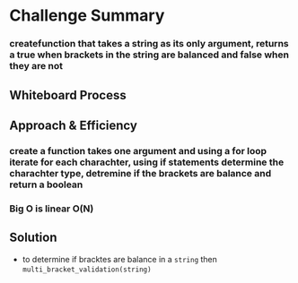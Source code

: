 # Challenge Summary
### createfunction that takes a string as its only argument, returns a true when brackets in the string are balanced and false when they are not

## Whiteboard Process
<!-- Embedded whiteboard image -->

## Approach & Efficiency
### create a function takes one argument and using a for loop iterate for each charachter, using if statements determine the charachter type, detremine if the brackets are balance and return a boolean
### Big O is linear O(N)

## Solution
- to determine if bracktes are balance in a `string` then `multi_bracket_validation(string)`
